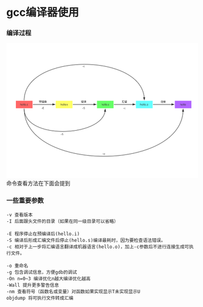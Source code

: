 # gcc编译器使用
### 编译过程
![fail](img/2.1.PNG)<br>
命令查看方法在下面会提到<br>
### 一些重要参数
```
-v 查看版本
-I 后面跟头文件的目录（如果在同一级目录可以省略）

-E 程序停止在预编译后(hello.i)
-S 编译后形成汇编文件后停止(hello.s)编译最耗时，因为要检查语法错误。
-c 相对于上一步将汇编语言翻译成机器语言(hello.o)，加上-c参数后不进行连接生成可执行文件。

-o 重命名
-g 包含调试信息，方便gdb的调试
-On n=0~3 编译优化n越大编译优化越高
-Wall 提升更多警告信息
-nm 查看符号（函数名或变量）对函数如果实现显示T未实现显示U
objdump 将可执行文件转成汇编

```
